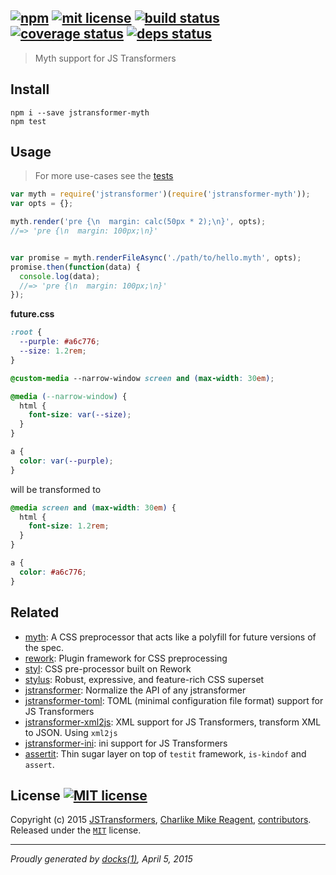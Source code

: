 ## [![npm][npmjs-img]][npmjs-url] [![mit license][license-img]][license-url] [![build status][travis-img]][travis-url] [![coverage status][coveralls-img]][coveralls-url] [![deps status][daviddm-img]][daviddm-url]

> Myth support for JS Transformers

## Install
```
npm i --save jstransformer-myth
npm test
```


## Usage
> For more use-cases see the [tests](./test/index.js)

```js
var myth = require('jstransformer')(require('jstransformer-myth'));
var opts = {};

myth.render('pre {\n  margin: calc(50px * 2);\n}', opts);
//=> 'pre {\n  margin: 100px;\n}'


var promise = myth.renderFileAsync('./path/to/hello.myth', opts);
promise.then(function(data) {
  console.log(data);
  //=> 'pre {\n  margin: 100px;\n}'
});
```

**future.css**

```css
:root {
  --purple: #a6c776;
  --size: 1.2rem;
}

@custom-media --narrow-window screen and (max-width: 30em);

@media (--narrow-window) {
  html {
    font-size: var(--size);
  }
}

a {
  color: var(--purple);
}
```

will be transformed to

```css
@media screen and (max-width: 30em) {
  html {
    font-size: 1.2rem;
  }
}

a {
  color: #a6c776;
}
```


## Related
- [myth](https://github.com/segmentio/myth): A CSS preprocessor that acts like a polyfill for future versions of the spec.
- [rework](https://github.com/reworkcss/rework): Plugin framework for CSS preprocessing
- [styl](https://github.com/tj/styl): CSS pre-processor built on Rework
- [stylus](https://github.com/LearnBoost/stylus): Robust, expressive, and feature-rich CSS superset
- [jstransformer](https://github.com/jstransformers/jstransformer): Normalize the API of any jstransformer
- [jstransformer-toml](https://github.com/jstransformers/jstransformer-toml): TOML (minimal configuration file format) support for JS Transformers
- [jstransformer-xml2js](https://github.com/tunnckoCore/jstransformer-xml2js): XML support for JS Transformers, transform XML to JSON. Using `xml2js`
- [jstransformer-ini](https://github.com/jstransformers/jstransformer-ini): ini support for JS Transformers
- [assertit](https://github.com/tunnckoCore/assertit): Thin sugar layer on top of `testit` framework, `is-kindof` and `assert`.


## License [![MIT license][license-img]][license-url]
Copyright (c) 2015 [JSTransformers][jstransformers-url], [Charlike Mike Reagent][contrib-more], [contributors][contrib-graf].  
Released under the [`MIT`][license-url] license.


[jstransformers-url]: https://github.com/jstransformers

[npmjs-url]: http://npm.im/jstransformer-myth
[npmjs-img]: https://img.shields.io/npm/v/jstransformer-myth.svg?style=flat&label=jstransformer-myth

[coveralls-url]: https://coveralls.io/r/jstransformers/jstransformer-myth?branch=master
[coveralls-img]: https://img.shields.io/coveralls/jstransformers/jstransformer-myth.svg?style=flat

[license-url]: https://github.com/jstransformers/jstransformer-myth/blob/master/license.md
[license-img]: https://img.shields.io/badge/license-MIT-blue.svg?style=flat

[travis-url]: https://travis-ci.org/jstransformers/jstransformer-myth
[travis-img]: https://img.shields.io/travis/jstransformers/jstransformer-myth.svg?style=flat

[daviddm-url]: https://david-dm.org/jstransformers/jstransformer-myth
[daviddm-img]: https://img.shields.io/david/jstransformers/jstransformer-myth.svg?style=flat

[author-gratipay]: https://gratipay.com/tunnckoCore
[author-twitter]: https://twitter.com/tunnckoCore
[author-github]: https://github.com/tunnckoCore
[author-npmjs]: https://npmjs.org/~tunnckocore

[contrib-more]: http://j.mp/1stW47C
[contrib-graf]: https://github.com/jstransformers/jstransformer-myth/graphs/contributors

***

_Proudly generated by [docks(1)](https://github.com/tunnckoCore), April 5, 2015_